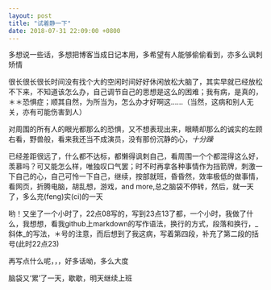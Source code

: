 ```yaml
---
layout: post
title: "试着静一下"
date: 2018-07-31 22:09:00 +0800
---
```

多想说一些话，多想把博客当成日记本用，多希望有人能够偷偷看到，亦多么讽刺 矫情

很长很长很长时间没有找个大的空闲时间好好休闲放松大脑了，其实早就已经放松不下来，不知道该怎么办，自己调节自己的思想是这么的困难；我有病，是真的，＊＊恐惧症；顺其自然，为所当为，怎么办才好啊这......（当然，这病和别人无关，亦有可能伤害到人）

对周围的所有人的眼光都那么的恐惧，又不想表现出来，眼睛却那么的诚实的左顾右看，野兽般，看来我还当不成演员，没有那份沉静的心，_十分躁_

已经差距很远了，什么都不达标，都懒得讽刺自己，看周围一个个都混得这么好，羡慕吗？可又能怎么样，唯独叹口气罢；时不时再拿各种事情作为挡箭牌，刺激一下自己的心，自己可怜一下自己，继续，按部就班，昏昏然，效率极低的做事情，看网页，折腾电脑，胡乱想，游戏，and more,总之脑袋不停转，然后，就一天了，多么充(feng)实(ci)的一天

哟！又坐了一个小时了，22点08写的，写到23点13了都，一个小时，我做了什么，我想想，看我github上markdown的写作语法，换行的方式，段落和换行，_斜体_的写法，＊号的注意，而后想到了我这病，写着第四段，补充了第二段的括号(此时22点23)

再写点什么呢，，，好多话呦，多么大度

脑袋又‘累’了一天，歇歇，明天继续上班
